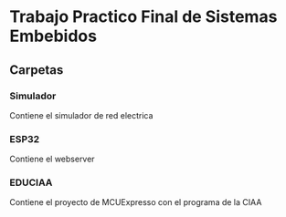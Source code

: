# Trabajo Practico Final de Sistemas Embebidos

## Carpetas

### Simulador
Contiene el simulador de red electrica

### ESP32

Contiene el webserver

### EDUCIAA

Contiene el proyecto de MCUExpresso con el programa de la CIAA

